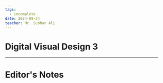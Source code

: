 ```yaml
---
tags:
  - incomplete
date: 2024-09-24
teacher: Mr. Subhan Ali
---
```

# Digital Visual Design 3

----------------------------------------------------------------
# Editor's Notes